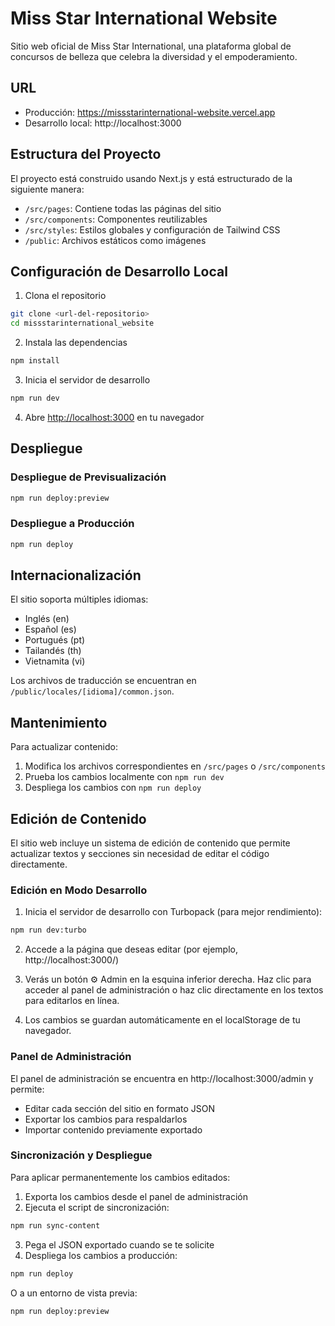 # Miss Star International Website

Sitio web oficial de Miss Star International, una plataforma global de concursos de belleza que celebra la diversidad y el empoderamiento.

## URL

- Producción: https://missstarinternational-website.vercel.app
- Desarrollo local: http://localhost:3000

## Estructura del Proyecto

El proyecto está construido usando Next.js y está estructurado de la siguiente manera:

- `/src/pages`: Contiene todas las páginas del sitio
- `/src/components`: Componentes reutilizables
- `/src/styles`: Estilos globales y configuración de Tailwind CSS
- `/public`: Archivos estáticos como imágenes

## Configuración de Desarrollo Local

1. Clona el repositorio
```bash
git clone <url-del-repositorio>
cd missstarinternational_website
```

2. Instala las dependencias
```bash
npm install
```

3. Inicia el servidor de desarrollo
```bash
npm run dev
```

4. Abre [http://localhost:3000](http://localhost:3000) en tu navegador

## Despliegue

### Despliegue de Previsualización
```bash
npm run deploy:preview
```

### Despliegue a Producción
```bash
npm run deploy
```

## Internacionalización

El sitio soporta múltiples idiomas:

- Inglés (en)
- Español (es)
- Portugués (pt)
- Tailandés (th)
- Vietnamita (vi)

Los archivos de traducción se encuentran en `/public/locales/[idioma]/common.json`.

## Mantenimiento

Para actualizar contenido:

1. Modifica los archivos correspondientes en `/src/pages` o `/src/components`
2. Prueba los cambios localmente con `npm run dev`
3. Despliega los cambios con `npm run deploy`

## Edición de Contenido

El sitio web incluye un sistema de edición de contenido que permite actualizar textos y secciones sin necesidad de editar el código directamente.

### Edición en Modo Desarrollo

1. Inicia el servidor de desarrollo con Turbopack (para mejor rendimiento):
```bash
npm run dev:turbo
```

2. Accede a la página que deseas editar (por ejemplo, http://localhost:3000/)

3. Verás un botón ⚙️ Admin en la esquina inferior derecha. Haz clic para acceder al panel de administración o haz clic directamente en los textos para editarlos en línea.

4. Los cambios se guardan automáticamente en el localStorage de tu navegador.

### Panel de Administración

El panel de administración se encuentra en http://localhost:3000/admin y permite:

- Editar cada sección del sitio en formato JSON
- Exportar los cambios para respaldarlos
- Importar contenido previamente exportado

### Sincronización y Despliegue

Para aplicar permanentemente los cambios editados:

1. Exporta los cambios desde el panel de administración
2. Ejecuta el script de sincronización:
```bash
npm run sync-content
```

3. Pega el JSON exportado cuando se te solicite
4. Despliega los cambios a producción:
```bash
npm run deploy
```

O a un entorno de vista previa:
```bash
npm run deploy:preview
``` 